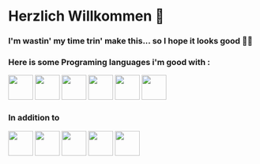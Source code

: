 <h1>Herzlich Willkommen 👋</h1>
<h3>I'm wastin' my time trin' make this... so I hope it looks good 🫡🫡</h3>

<h3>Here is some Programing languages i'm good with :</h3>
<div>
  <img src="[https://img1.daumcdn.net/thumb/R1280x0/?scode=mtistory2&fname=https:%2F%2Fblog.kakaocdn.net%2Fdn%2FdM2Tsb%2FbtrWUHDPyA8%2FnVZCmpgNKTE0gJUjl6lbv1%2Fimg.png](https://mobotics.in/assets/images/technology/Python.jpg)" style="height:50px">
  <img src="https://pbs.twimg.com/profile_images/499913018361131009/4AYspJ8L_400x400.png" style="height:50px">
  <img src="https://images.velog.io/images/rememberme_jhk/post/2a1c5b17-c028-421f-a870-3538078a841c/js.png" style="height:50px">
  <img src="https://www.logicsolutions.com/wp-content/uploads/2015/06/html5.png" style="height:50px">
  <img src="https://imagizer.imageshack.com/img924/5796/v2DlWx.png" style="height:50px">
  <img src="https://process.fs.teachablecdn.com/ADNupMnWyR7kCWRvm76Laz/resize=width:705/https://file-uploads.teachablecdn.com/b3be7e3bb83f4d50a65534c37658f1f1/97f0da12713343e598c9be4b6fe12099" style="height:50px">
</div>
  <h3> In addition to </h3>
  <div>
  <img src="https://buttercms.com/static/images/tech_banners/Nextjs.b8a717322c08.png" style="height:50px">
  <img src="https://th.bing.com/th/id/OIP.TH_embfjqt8cAZIDg5JTEQAAAA?rs=1&pid=ImgDetMain" style="height:50px">
  <img src="https://tymly.io/wp-content/uploads/2017/12/node-js-WMFS-for-tymly.png" style="height:50px">
  <img src="https://itguru.vn/blog/wp-content/uploads/2020/06/Express-JS-logo.jpg" style="height:50px">
  <img src="https://errorsea.com/wp-content/uploads/2020/04/mysql.png" style="height:50px">
  </div>
  
<!--
  <img src="" style="height:50px">
**Sherif-lotfy/Sherif-lotfy** is a ✨ _special_ ✨ repository because its `README.md` (this file) appears on your GitHub profile.

Here are some ideas to get you started:

- 🔭 I’m currently working on ...
- 🌱 I’m currently learning ...
- 👯 I’m looking to collaborate on ...
- 🤔 I’m looking for help with ...
- 💬 Ask me about ...
- 📫 How to reach me: ...
- 😄 Pronouns: ...
- ⚡ Fun fact: ...
-->
